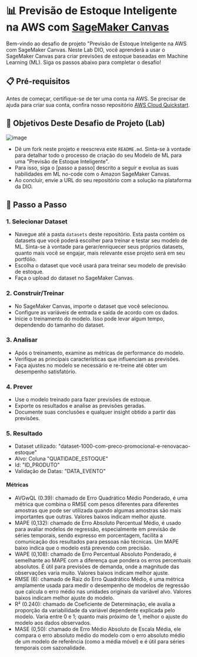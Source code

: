 # 📊 Previsão de Estoque Inteligente na AWS com [SageMaker Canvas](https://aws.amazon.com/pt/sagemaker/canvas/)

Bem-vindo ao desafio de projeto "Previsão de Estoque Inteligente na AWS com SageMaker Canvas. Neste Lab DIO, você aprenderá a usar o SageMaker Canvas para criar previsões de estoque baseadas em Machine Learning (ML). Siga os passos abaixo para completar o desafio!

## 📋 Pré-requisitos

Antes de começar, certifique-se de ter uma conta na AWS. Se precisar de ajuda para criar sua conta, confira nosso repositório [AWS Cloud Quickstart](https://github.com/digitalinnovationone/aws-cloud-quickstart).


## 🎯 Objetivos Deste Desafio de Projeto (Lab)

![image](https://github.com/digitalinnovationone/lab-aws-sagemaker-canvas-estoque/assets/730492/72f5c21f-5562-491e-aa42-2885a3184650)

- Dê um fork neste projeto e reescreva este `README.md`. Sinta-se à vontade para detalhar todo o processo de criação do seu Modelo de ML para uma "Previsão de Estoque Inteligente".
- Para isso, siga o [passo a passo] descrito a seguir e evolua as suas habilidades em ML no-code com o Amazon SageMaker Canvas.
- Ao concluir, envie a URL do seu repositório com a solução na plataforma da DIO.


## 🚀 Passo a Passo

### 1. Selecionar Dataset

-   Navegue até a pasta `datasets` deste repositório. Esta pasta contém os datasets que você poderá escolher para treinar e testar seu modelo de ML. Sinta-se à vontade para gerar/enriquecer seus próprios datasets, quanto mais você se engajar, mais relevante esse projeto será em seu portfólio.
-   Escolha o dataset que você usará para treinar seu modelo de previsão de estoque.
-   Faça o upload do dataset no SageMaker Canvas.

### 2. Construir/Treinar

-   No SageMaker Canvas, importe o dataset que você selecionou.
-   Configure as variáveis de entrada e saída de acordo com os dados.
-   Inicie o treinamento do modelo. Isso pode levar algum tempo, dependendo do tamanho do dataset.

### 3. Analisar

-   Após o treinamento, examine as métricas de performance do modelo.
-   Verifique as principais características que influenciam as previsões.
-   Faça ajustes no modelo se necessário e re-treine até obter um desempenho satisfatório.

### 4. Prever

-   Use o modelo treinado para fazer previsões de estoque.
-   Exporte os resultados e analise as previsões geradas.
-   Documente suas conclusões e qualquer insight obtido a partir das previsões.

### 5. Resultado

- Dataset utilizado: "dataset-1000-com-preco-promocional-e-renovacao-estoque"
- Alvo: Coluna "QUATIDADE_ESTOQUE"
- Id: "ID_PRODUTO"
- Validação de Datas: "DATA_EVENTO"

#### Métricas

- AVGwQL (0.39): chamado de Erro Quadrático Médio Ponderado, é uma métrica que combina o RMSE com pesos diferentes para diferentes amostras que pode ser utilizada quando algumas amostras são mais importantes que outras. Valores baixos indicam melhor ajuste.
- MAPE (0,132): chamado de Erro Absoluto Percentual Médio, é usado para avaliar modelos de regressão, especialmente em previsão de séries temporais, sendo expresso em porcentagem, facilita a comunicação dos resultados para pessoas não técnicas. Um MAPE baixo indica que o modelo está prevendo com precisão.
- WAPE (0,108): chamado de Erro Percentual Absoluto Ponderado, é semelhante ao MAPE com a diferença que pondera os erros percentuais absolutos. É útil para previsões de demanda, onde a magnitude das observações varia muito. Valores baixos indicam melhor ajuste.
- RMSE (6): chamado de Raiz do Erro Quadrático Médio, é uma métrica amplamente usada para medir o desempenho de modelos de regressão que calcula o erro médio nas unidades originais da variável alvo. Valores baixos indicam melhor ajuste do modelo.
- R² (0.240): chamado de Coeficiente de Determinação, ele avalia a proporção da variabilidade da variável dependente explicada pelo modelo. Varia entre 0 e 1; quanto mais próximo de 1, melhor o ajuste do modelo aos dados observados.
- MASE (0,50): chamado de Erro Médio Absoluto de Escala Média, ele compara o erro absoluto médio do modelo com o erro absoluto médio de um modelo de referência (como a média móvel) e é útil para séries temporais com sazonalidade.


